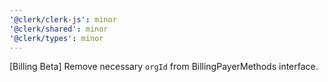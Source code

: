 ```yaml
---
'@clerk/clerk-js': minor
'@clerk/shared': minor
'@clerk/types': minor
---
```


[Billing Beta] Remove necessary `orgId` from BillingPayerMethods interface.
